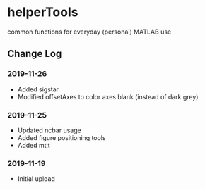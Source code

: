 # helperTools
common functions for everyday (personal) MATLAB use

## Change Log

### 2019-11-26
- Added sigstar
- Modified offsetAxes to color axes blank (instead of dark grey)
### 2019-11-25
- Updated ncbar usage
- Added figure positioning tools
- Added mtit

### 2019-11-19
- Initial upload

